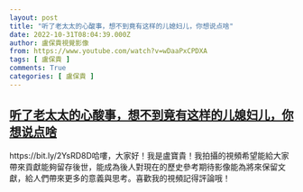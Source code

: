 ```yaml
---
layout: post
title: "听了老太太的心酸事，想不到竟有这样的儿媳妇儿，你想说点啥"
date: 2022-10-31T08:04:39.000Z
author: 盧保貴視覺影像
from: https://www.youtube.com/watch?v=wDaaPxCPDXA
tags: [ 盧保貴 ]
comments: True
categories: [ 盧保貴 ]
---
```

<!--1667203479000-->
[听了老太太的心酸事，想不到竟有这样的儿媳妇儿，你想说点啥](https://www.youtube.com/watch?v=wDaaPxCPDXA)
------

<div>
https://bit.ly/2YsRD8D哈嘍，大家好！我是盧寶貴！我拍攝的視頻希望能給大家帶來貢獻能夠留存後世，能成為後人對現在的歷史參考期待影像能為將來保留文獻，給人們帶來更多的意義與思考。喜歡我的視頻記得評論哦！
</div>
